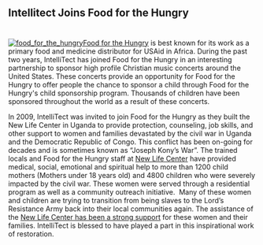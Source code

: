 ## Intellitect Joins Food for the Hungry
#
[![food_for_the_hungry](https://intellitect.com/wp-content/uploads/2013/02/food_for_the_hungry.gif "Food for the Hungry logo")](https://fh.org "Food for the Hungry in Central Africa")[Food for the Hungry](https://fh.org/ "Food for the Hungry") is best known for its work as a primary food and medicine distributor for USAid in Africa. During the past two years, IntelliTect has joined Food for the Hungry in an interesting partnership to sponsor high profile Christian music concerts around the United States. These concerts provide an opportunity for Food for the Hungry to offer people the chance to sponsor a child through Food for the Hungry's child sponsorship program. Thousands of children have been sponsored throughout the world as a result of these concerts.

In 2009, IntelliTect was invited to join Food for the Hungry as they built the New Life Center in Uganda to provide protection, counseling, job skills, and other support to women and families devastated by the civil war in Uganda and the Democratic Republic of Congo. This conflict has been on-going for decades and is sometimes known as “Joseph Kony’s War”. The trained locals and Food for the Hungry staff at [New Life Center](https://fhrelief.wordpress.com/2007/08/20/new-life-center-in-uganda/ "New Life Center - Mary's story") have provided medical, social, emotional and spiritual help to more than 1200 child mothers (Mothers under 18 years old) and 4800 children who were severely impacted by the civil war. These women were served through a residential program as well as a community outreach initiative.  Many of these women and children are trying to transition from being slaves to the Lord’s Resistance Army back into their local communities again. The assistance of the [New Life Center has been a strong support](https://www.youtube.com/watch?v=6CGTXffUkkQ) for these women and their families. IntelliTect is blessed to have played a part in this inspirational work of restoration.
